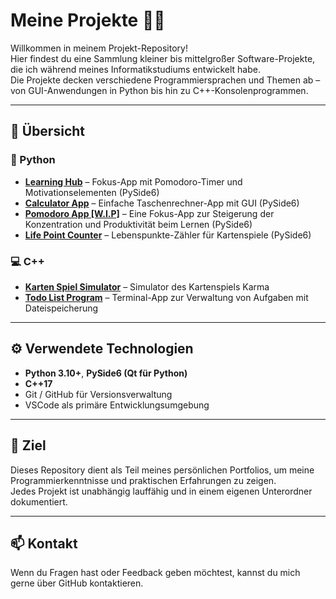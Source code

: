# Meine Projekte 👨‍💻

Willkommen in meinem Projekt-Repository!  
Hier findest du eine Sammlung kleiner bis mittelgroßer Software-Projekte, die ich während meines Informatikstudiums entwickelt habe.  
Die Projekte decken verschiedene Programmiersprachen und Themen ab – von GUI-Anwendungen in Python bis hin zu C++-Konsolenprogrammen.

---

## 📂 Übersicht

### 🐍 Python
- **[Learning Hub](Python/Learning%20Hub)** – Fokus-App mit Pomodoro-Timer und Motivationselementen (PySide6)
- **[Calculator App](Python/Calculator%20App)** – Einfache Taschenrechner-App mit GUI (PySide6)
- **[Pomodoro App [W.I.P]](https://github.com/Phil-gy/Projects/tree/main/Python/Pomodoro%20App/src)** – Eine Fokus-App zur Steigerung der Konzentration und Produktivität beim Lernen (PySide6)
- **[Life Point Counter](Python/Life%20Point%20Counter)** – Lebenspunkte-Zähler für Kartenspiele (PySide6)

### 💻 C++
- **[Karten Spiel Simulator](https://github.com/Phil-gy/Projects/tree/main/C%2B%2B/Karma%20(CardGame))** – Simulator des Kartenspiels Karma
- **[Todo List Program](C++/Todo%20List%20Program)** – Terminal-App zur Verwaltung von Aufgaben mit Dateispeicherung

---

## ⚙️ Verwendete Technologien
- **Python 3.10+**, **PySide6 (Qt für Python)**
- **C++17**
- Git / GitHub für Versionsverwaltung  
- VSCode als primäre Entwicklungsumgebung

---

## 🎯 Ziel
Dieses Repository dient als Teil meines persönlichen Portfolios, um meine Programmierkenntnisse und praktischen Erfahrungen zu zeigen.  
Jedes Projekt ist unabhängig lauffähig und in einem eigenen Unterordner dokumentiert.

---

## 📫 Kontakt
Wenn du Fragen hast oder Feedback geben möchtest, kannst du mich gerne über GitHub kontaktieren.
